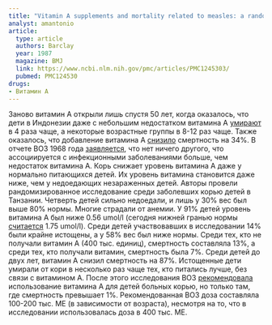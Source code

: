 ```yaml
---
title: "Vitamin A supplements and mortality related to measles: a randomised clinical trial"
analyst: amantonio
article:
  type: article
  authors: Barclay
  year: 1987
  magazine: BMJ
  link: https://www.ncbi.nlm.nih.gov/pmc/articles/PMC1245303/
  pubmed: PMC124530
drugs:
- Витамин A
---
```


Заново витамин А открыли лишь спустя 50 лет, когда оказалось, что дети в Индонезии даже с небольшим недостатком витамина А [умирают](https://www.ncbi.nlm.nih.gov/pubmed/6136744) в 4 раза чаще, а некоторые возрастные группы в 8-12 раз чаще. Также оказалось, что добавление витамина А [снизило](https://www.ncbi.nlm.nih.gov/pubmed/2871418) смертность на 34%. В отчете ВОЗ 1968 года [заявляется](http://apps.who.int/iris/handle/10665/41782), что нет ничего другого, что ассоциируется с инфекционными заболеваниями больше, чем недостаток витамина А.
Корь снижает уровень витамина А даже у нормально питающихся детей. Их уровень витамина становится даже ниже, чем у недоедающих незараженных детей.
Авторы провели рандомизированное исследование среди заболевших корью детей в Танзании. Четверть детей сильно недоедали, и лишь у 30% вес был выше 80% нормы. Многие страдали от анемии. У 91% детей уровень витамина А был ниже 0.56 umol/l (сегодня нижней гранью нормы [считается](https://medlineplus.gov/ency/article/003570.htm) 1.75 umol/l).
Среди детей участвовавших в исследовании 14% были крайне истощены, а у 58% вес был ниже нормы. Среди тех, кто не получали витамин А (400 тыс. единиц), смертность составляла 13%, а среди тех, кто получали витамин, смертность была 7%. Среди детей до двух лет, витамин А снизил смертность на 87%. Истощенные дети умирали от кори в несколько раз чаще тех, кто питались лучше, без связи с витамином А.
После этого исследования ВОЗ [рекомендовала](http://apps.who.int/iris/handle/10665/226256) использование витамина А для детей больных корью, но только там, где смертность превышает 1%. Рекомендованная ВОЗ доза составляла 100-200 тыс. МЕ (в зависимости от возраста), несмотря на то, что в исследовании использовалась доза в 400 тыс. МЕ.
